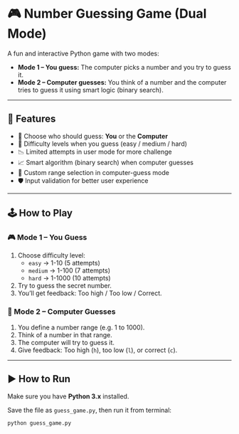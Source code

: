 # 🎮 Number Guessing Game (Dual Mode)

A fun and interactive Python game with two modes:

- **Mode 1 – You guess:** The computer picks a number and you try to guess it.
- **Mode 2 – Computer guesses:** You think of a number and the computer tries to guess it using smart logic (binary search).

---

## 🧠 Features

- 🔀 Choose who should guess: **You** or the **Computer**
- 🧩 Difficulty levels when you guess (easy / medium / hard)
- 📉 Limited attempts in user mode for more challenge
- 📈 Smart algorithm (binary search) when computer guesses
- 🔢 Custom range selection in computer-guess mode
- 🛡️ Input validation for better user experience

---

## 🕹️ How to Play

### 🎮 Mode 1 – You Guess

1. Choose difficulty level:
   - `easy` → 1-10 (5 attempts)
   - `medium` → 1-100 (7 attempts)
   - `hard` → 1-1000 (10 attempts)
2. Try to guess the secret number.
3. You’ll get feedback: Too high / Too low / Correct.

### 🧠 Mode 2 – Computer Guesses

1. You define a number range (e.g. 1 to 1000).
2. Think of a number in that range.
3. The computer will try to guess it.
4. Give feedback: Too high (`h`), too low (`l`), or correct (`c`).

---

## ▶️ How to Run

Make sure you have **Python 3.x** installed.

Save the file as `guess_game.py`, then run it from terminal:

```bash
python guess_game.py
```
